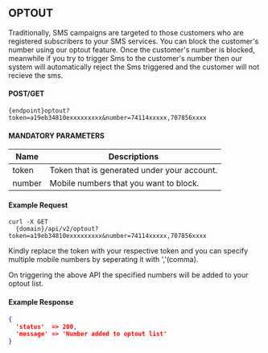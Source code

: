 ## OPTOUT 

Traditionally, SMS campaigns are targeted to those customers who are registered subscribers to your SMS
services. You can block the customer's number using our optout feature. Once the customer's number is blocked, meanwhile if you try to trigger Sms to the  customer's number then our system will automatically reject the Sms triggered and the customer will not recieve the sms.

#### POST/GET

```
{endpoint}optout?token=a19eb34810exxxxxxxxx&number=74114xxxxx,707856xxxx
```

####  MANDATORY PARAMETERS

| Name     | Descriptions |
|----------|--------------|
| token | Token that is generated under your account.|
| number | Mobile numbers that you want to block.|


#### Example Request

```
curl -X GET
  {domain}/api/v2/optout?token=a19eb34810exxxxxxxxx&number=74114xxxxx,707856xxxx
```

Kindly replace the token with your respective token and you can specify multiple mobile numbers by seperating it with ','(comma).
  
On triggering the above API the specified numbers will be added to your optout list.


#### Example Response

```json
{
  'status'  => 200, 
  'message' => 'Number added to optout list'
}
```
